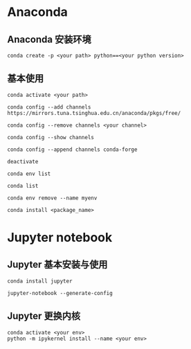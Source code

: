 # Anaconda
## Anaconda 安装环境
```
conda create -p <your path> python==<your python version>
```
## 基本使用
```
conda activate <your path>

conda config --add channels https://mirrors.tuna.tsinghua.edu.cn/anaconda/pkgs/free/

conda config --remove channels <your channel>

conda config --show channels

conda config --append channels conda-forge

deactivate

conda env list

conda list

conda env remove --name myenv

conda install <package_name>
```

# Jupyter notebook

## Jupyter 基本安装与使用
``` 
conda install jupyter

jupyter-notebook --generate-config
```

## Jupyter 更换内核
```
conda activate <your env>
python -m ipykernel install --name <your env>
```
